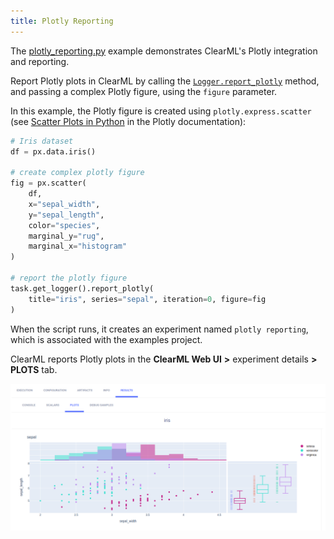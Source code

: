 ```yaml
---
title: Plotly Reporting
---
```


The [plotly_reporting.py](https://github.com/allegroai/clearml/blob/master/examples/reporting/plotly_reporting.py) example 
demonstrates ClearML's Plotly integration and reporting. 

Report Plotly plots in ClearML by calling the [`Logger.report_plotly`](../../references/sdk/logger.md#report_plotly) method, and passing a complex
Plotly figure, using the `figure` parameter. 

In this example, the Plotly figure is created using `plotly.express.scatter` (see [Scatter Plots in Python](https://plotly.com/python/line-and-scatter/) 
in the Plotly documentation): 

```python
# Iris dataset
df = px.data.iris()
    
# create complex plotly figure
fig = px.scatter(
    df, 
    x="sepal_width", 
    y="sepal_length", 
    color="species", 
    marginal_y="rug", 
    marginal_x="histogram"
)
    
# report the plotly figure
task.get_logger().report_plotly(
    title="iris", series="sepal", iteration=0, figure=fig
)
```

When the script runs, it creates an experiment named `plotly reporting`, which is associated with the examples project.

ClearML reports Plotly plots in the **ClearML Web UI** **>** experiment details **>** **PLOTS** 
tab.

![image](../../img/examples_reporting_13.png)